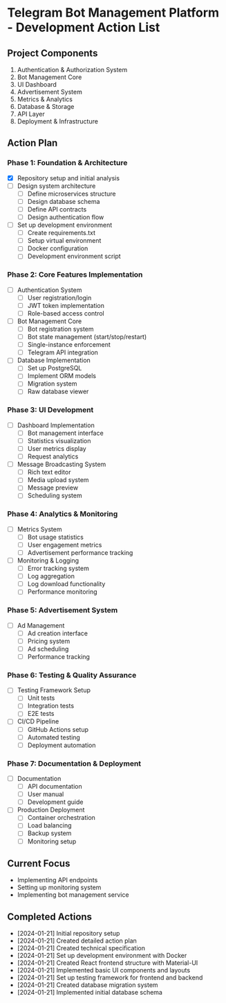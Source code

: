 # Telegram Bot Management Platform - Development Action List

## Project Components
1. Authentication & Authorization System
2. Bot Management Core
3. UI Dashboard
4. Advertisement System
5. Metrics & Analytics
6. Database & Storage
7. API Layer
8. Deployment & Infrastructure

## Action Plan

### Phase 1: Foundation & Architecture
- [x] Repository setup and initial analysis
- [ ] Design system architecture
  - [ ] Define microservices structure
  - [ ] Design database schema
  - [ ] Define API contracts
  - [ ] Design authentication flow
- [ ] Set up development environment
  - [ ] Create requirements.txt
  - [ ] Setup virtual environment
  - [ ] Docker configuration
  - [ ] Development environment script

### Phase 2: Core Features Implementation
- [ ] Authentication System
  - [ ] User registration/login
  - [ ] JWT token implementation
  - [ ] Role-based access control
- [ ] Bot Management Core
  - [ ] Bot registration system
  - [ ] Bot state management (start/stop/restart)
  - [ ] Single-instance enforcement
  - [ ] Telegram API integration
- [ ] Database Implementation
  - [ ] Set up PostgreSQL
  - [ ] Implement ORM models
  - [ ] Migration system
  - [ ] Raw database viewer

### Phase 3: UI Development
- [ ] Dashboard Implementation
  - [ ] Bot management interface
  - [ ] Statistics visualization
  - [ ] User metrics display
  - [ ] Request analytics
- [ ] Message Broadcasting System
  - [ ] Rich text editor
  - [ ] Media upload system
  - [ ] Message preview
  - [ ] Scheduling system

### Phase 4: Analytics & Monitoring
- [ ] Metrics System
  - [ ] Bot usage statistics
  - [ ] User engagement metrics
  - [ ] Advertisement performance tracking
- [ ] Monitoring & Logging
  - [ ] Error tracking system
  - [ ] Log aggregation
  - [ ] Log download functionality
  - [ ] Performance monitoring

### Phase 5: Advertisement System
- [ ] Ad Management
  - [ ] Ad creation interface
  - [ ] Pricing system
  - [ ] Ad scheduling
  - [ ] Performance tracking

### Phase 6: Testing & Quality Assurance
- [ ] Testing Framework Setup
  - [ ] Unit tests
  - [ ] Integration tests
  - [ ] E2E tests
- [ ] CI/CD Pipeline
  - [ ] GitHub Actions setup
  - [ ] Automated testing
  - [ ] Deployment automation

### Phase 7: Documentation & Deployment
- [ ] Documentation
  - [ ] API documentation
  - [ ] User manual
  - [ ] Development guide
- [ ] Production Deployment
  - [ ] Container orchestration
  - [ ] Load balancing
  - [ ] Backup system
  - [ ] Monitoring setup

## Current Focus
- Implementing API endpoints
- Setting up monitoring system
- Implementing bot management service

## Completed Actions
- [2024-01-21] Initial repository setup
- [2024-01-21] Created detailed action plan
- [2024-01-21] Created technical specification
- [2024-01-21] Set up development environment with Docker
- [2024-01-21] Created React frontend structure with Material-UI
- [2024-01-21] Implemented basic UI components and layouts
- [2024-01-21] Set up testing framework for frontend and backend
- [2024-01-21] Created database migration system
- [2024-01-21] Implemented initial database schema